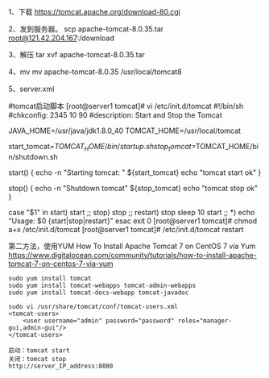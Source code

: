 1、下载
https://tomcat.apache.org/download-80.cgi

2、发到服务器。
scp apache-tomcat-8.0.35.tar root@121.42.204.167:/download 

3、解压
tar xvf apache-tomcat-8.0.35.tar 

4、mv
mv apache-tomcat-8.0.35 /usr/local/tomcat8

5、server.xml

#tomcat启动脚本
[root@server1 tomcat]# vi /etc/init.d/tomcat
#!/bin/sh
#chkconfig: 2345 10 90
#description: Start and Stop the Tomcat
 
JAVA_HOME=/usr/java/jdk1.8.0_40
TOMCAT_HOME=/usr/local/tomcat
 
start_tomcat=$TOMCAT_HOME/bin/startup.sh
stop_tomcat=$TOMCAT_HOME/bin/shutdown.sh
 
start() {
    echo -n "Starting tomcat: "
    ${start_tomcat}
    echo "tomcat start ok"
}
 
stop() {
    echo -n "Shutdown tomcat"
    ${stop_tomcat}
    echo "tomcat stop ok"
}
 
case "$1" in
    start)
        start
        ;;
    stop)
        stop
        ;;
    restart)
        stop
        sleep 10
        start
        ;;
    *)
        echo "Usage: $0 {start|stop|restart}"
esac
exit 0
[root@server1 tomcat]# chmod a+x /etc/init.d/tomcat
[root@server1 tomcat]# /etc/init.d/tomcat restart


第二方法，使用YUM
How To Install Apache Tomcat 7 on CentOS 7 via Yum
https://www.digitalocean.com/community/tutorials/how-to-install-apache-tomcat-7-on-centos-7-via-yum

    sudo yum install tomcat
    sudo yum install tomcat-webapps tomcat-admin-webapps 
    sudo yum install tomcat-docs-webapp tomcat-javadoc
    
    sudo vi /usr/share/tomcat/conf/tomcat-users.xml
    <tomcat-users>
        <user username="admin" password="password" roles="manager-gui,admin-gui"/>
    </tomcat-users>

    启动：tomcat start
    关闭：tomcat stop
    http://server_IP_address:8080




    





